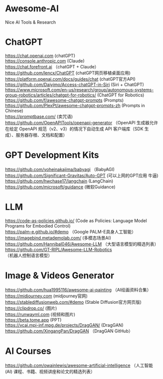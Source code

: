 # Awesome-AI
Nice AI Tools &amp; Research

# ChatGPT
https://chat.openai.com (chatGPT)  
https://console.anthropic.com (Claude)  
https://chat.forefront.ai （chatGPT + Claude）  
https://github.com/lencx/ChatGPT (chatGPT网页移植桌面应用)  
https://platform.openai.com/docs/guides/chat (chatGPT官方API)  
https://github.com/Daiyimo/Access-chatGPT-in-Siri (Siri + ChatGPT)  
https://www.microsoft.com/en-us/research/group/autonomous-systems-group-robotics/articles/chatgpt-for-robotics/ (ChatGPT for Robotics)  
https://github.com/f/awesome-chatgpt-prompts (Prompts)  
https://github.com/PlexPt/awesome-chatgpt-prompts-zh (Prompts in Chinese)  
https://promptbase.com/ (卖咒语)  
https://github.com/OpenAPITools/openapi-generator （OpenAPI 生成器允许在给定 OpenAPI 规范（v2、v3）的情况下自动生成 API 客户端库（SDK 生成）、服务器存根、文档和配置）  

# GPT Development Kits
https://github.com/yoheinakajima/babyagi （BabyAGI)  
https://github.com/Significant-Gravitas/Auto-GPT (可以上网的GPT应用 牛逼)  
https://github.com/hwchase17/langchain (LangChain)  
https://github.com/microsoft/guidance (微软Guidance)  
  
# LLM
https://code-as-policies.github.io/ (Code as Policies: Language Model Programs for Embodied Control)  
https://palm-e.github.io/#demo （Google PALM-E具身人工智能）  
https://imagebind.metademolab.com/ (多模态场景AI)  
https://github.com/Hannibal046/Awesome-LLM （大型语言模型的精选列表）  
https://github.com/GT-RIPL/Awesome-LLM-Robotics （机器人控制语言模型） 
  
# Image & Videos Generator
https://github.com/hua1995116/awesome-ai-painting （AI绘画资料合集）  
https://midjourney.com (midjourney官网)  
https://stablediffusionweb.com/#demo (Stable Diffusion官方网页版)  
https://clipdrop.co/ (图片)  
https://runwayml.com (视频和图片)  
https://beta.tome.app (PPT)  
https://vcai.mpi-inf.mpg.de/projects/DragGAN/ (DragGAN)  
https://github.com/XingangPan/DragGAN （DragGAN GitHub）  

# AI Courses
https://github.com/owainlewis/awesome-artificial-intelligence （人工智能 (AI) 课程、书籍、视频讲座和论文的精选列表）  


